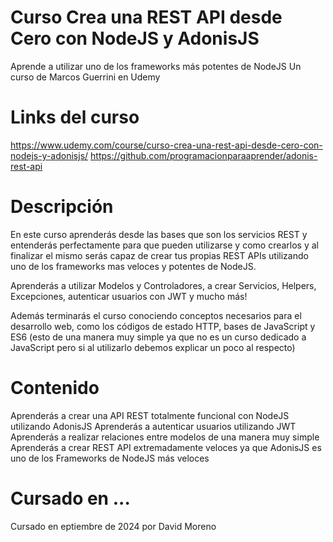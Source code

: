 # Curso Crea una REST API desde Cero con NodeJS y AdonisJS
Aprende a utilizar uno de los frameworks más potentes de NodeJS
Un curso de Marcos Guerrini en Udemy

# Links del curso
https://www.udemy.com/course/curso-crea-una-rest-api-desde-cero-con-nodejs-y-adonisjs/
https://github.com/programacionparaaprender/adonis-rest-api

# Descripción
En este curso aprenderás desde las bases que son los servicios REST y entenderás perfectamente para que pueden utilizarse y como crearlos y al finalizar el mismo serás capaz de crear tus propias REST APIs utilizando uno de los frameworks mas veloces y potentes de NodeJS.

Aprenderás a utilizar Modelos y Controladores, a crear Servicios, Helpers, Excepciones, autenticar usuarios con JWT y mucho más!

Además terminarás el curso conociendo conceptos necesarios para el desarrollo web, como los códigos de estado HTTP, bases de JavaScript y ES6 (esto de una manera muy simple ya que no es un curso dedicado a JavaScript pero si al utilizarlo debemos explicar un poco al respecto)

# Contenido

Aprenderás a crear una API REST totalmente funcional con NodeJS utilizando AdonisJS
Aprenderás a autenticar usuarios utilizando JWT
Aprenderás a realizar relaciones entre modelos de una manera muy simple
Aprenderás a crear REST API extremadamente veloces ya que AdonisJS es uno de los Frameworks de NodeJS más veloces

# Cursado en ...
Cursado en eptiembre de 2024 por David Moreno


